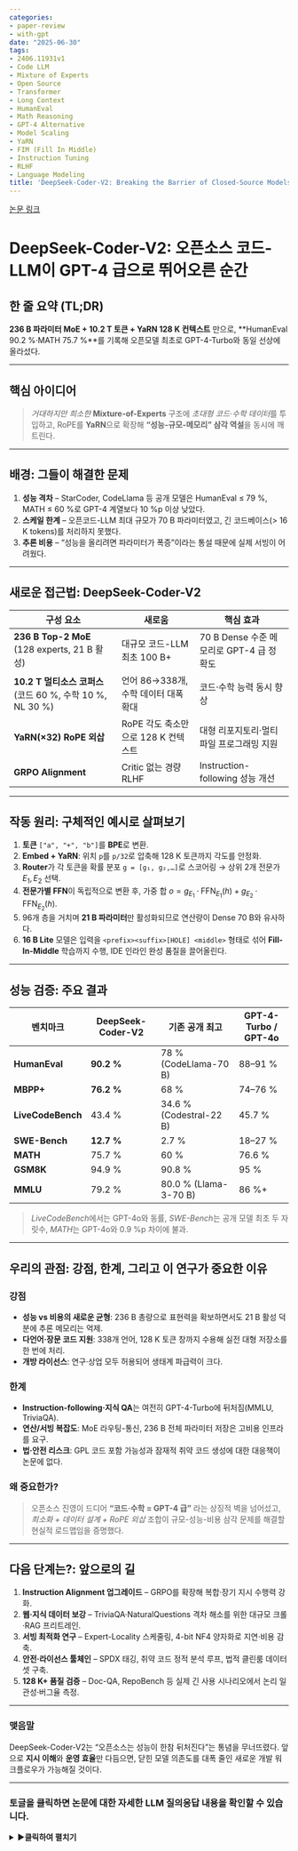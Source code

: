 ```yaml
---
categories:
- paper-review
- with-gpt
date: "2025-06-30"
tags:
- 2406.11931v1
- Code LLM
- Mixture of Experts
- Open Source
- Transformer
- Long Context
- HumanEval
- Math Reasoning
- GPT-4 Alternative
- Model Scaling
- YaRN
- FIM (Fill In Middle)
- Instruction Tuning
- RLHF
- Language Modeling
title: 'DeepSeek-Coder-V2: Breaking the Barrier of Closed-Source Models in Code Intelligence'
---
```


[논문 링크](https://arxiv.org/abs/2406.11931v1)

# DeepSeek-Coder-V2: 오픈소스 코드-LLM이 GPT-4 급으로 뛰어오른 순간


## 한 줄 요약 (TL;DR)

**236 B 파라미터 MoE + 10.2 T 토큰 + YaRN 128 K 컨텍스트** 만으로, \*\*HumanEval 90.2 %·MATH 75.7 %\*\*를 기록해 오픈모델 최초로 GPT-4-Turbo와 동일 선상에 올라섰다.
<!--more-->
---

## 핵심 아이디어

> *거대하지만 희소한* **Mixture-of-Experts** 구조에 *초대형 코드·수학 데이터*를 투입하고, RoPE를 **YaRN**으로 확장해 **“성능-규모-메모리” 삼각 역설**을 동시에 깨트린다.

---

## 배경: 그들이 해결한 문제

1. **성능 격차** – StarCoder, CodeLlama 등 공개 모델은 HumanEval ≤ 79 %, MATH ≤ 60 %로 GPT-4 계열보다 10 %p 이상 낮았다.
2. **스케일 한계** – 오픈코드-LLM 최대 규모가 70 B 파라미터였고, 긴 코드베이스(> 16 K tokens)를 처리하지 못했다.
3. **추론 비용** – “성능을 올리려면 파라미터가 폭증”이라는 통설 때문에 실제 서빙이 어려웠다.

---

## 새로운 접근법: **DeepSeek-Coder-V2**

| 구성 요소                                                  | 새로움                               | 핵심 효과                                |
| ---------------------------------------------------------- | ------------------------------------ | ---------------------------------------- |
| **236 B Top-2 MoE** (128 experts, 21 B 활성)               | 대규모 코드-LLM 최초 100 B+          | 70 B Dense 수준 메모리로 GPT-4 급 정확도 |
| **10.2 T 멀티소스 코퍼스** (코드 60 %, 수학 10 %, NL 30 %) | 언어 86→338개, 수학 데이터 대폭 확대 | 코드·수학 능력 동시 향상                 |
| **YaRN(×32) RoPE 외삽**                                    | RoPE 각도 축소만으로 128 K 컨텍스트  | 대형 리포지토리·멀티파일 프로그래밍 지원 |
| **GRPO Alignment**                                         | Critic 없는 경량 RLHF                | Instruction-following 성능 개선          |

---

## 작동 원리: 구체적인 예시로 살펴보기

1. **토큰** `["a", "+", "b"]`를 **BPE**로 변환.
2. **Embed + YaRN**: 위치 `p`를 `p/32`로 압축해 128 K 토큰까지 각도를 안정화.
3. **Router**가 각 토큰을 확률 분포 `g = [g₁, g₂,…]`로 스코어링 → 상위 2개 전문가 $E_1, E_2$ 선택.
4. **전문가별 FFN**이 독립적으로 변환 후, 가중 합 $o = g_{E_1}·\text{FFN}_{E_1}(h)+g_{E_2}·\text{FFN}_{E_2}(h)$.
5. 96개 층을 거치며 **21 B 파라미터**만 활성화되므로 연산량이 Dense 70 B와 유사하다.
6. **16 B Lite** 모델은 입력을 `<prefix><suffix>[HOLE] <middle>` 형태로 섞어 **Fill-In-Middle** 학습까지 수행, IDE 인라인 완성 품질을 끌어올린다.

---

## 성능 검증: 주요 결과

| 벤치마크          | DeepSeek-Coder-V2 | 기존 공개 최고          | GPT-4-Turbo / GPT-4o |
| ----------------- | ----------------- | ----------------------- | -------------------- |
| **HumanEval**     | **90.2 %**        | 78 % (CodeLlama-70 B)   | 88–91 %              |
| **MBPP+**         | **76.2 %**        | 68 %                    | 74–76 %              |
| **LiveCodeBench** | 43.4 %            | 34.6 % (Codestral-22 B) | 45.7 %               |
| **SWE-Bench**     | **12.7 %**        | 2.7 %                   | 18–27 %              |
| **MATH**          | 75.7 %            | 60 %                    | 76.6 %               |
| **GSM8K**         | 94.9 %            | 90.8 %                  | 95 %                 |
| **MMLU**          | 79.2 %            | 80.0 % (Llama-3-70 B)   | 86 %+                |

> *LiveCodeBench*에서는 GPT-4o와 동률, *SWE-Bench*는 공개 모델 최초 두 자릿수, *MATH*는 GPT-4o와 0.9 %p 차이에 불과.

---

## 우리의 관점: 강점, 한계, 그리고 이 연구가 중요한 이유

### 강점

* **성능 vs 비용의 새로운 균형**: 236 B 총량으로 표현력을 확보하면서도 21 B 활성 덕분에 추론 메모리는 억제.
* **다언어·장문 코드 지원**: 338개 언어, 128 K 토큰 창까지 수용해 실전 대형 저장소를 한 번에 처리.
* **개방 라이선스**: 연구·상업 모두 허용되어 생태계 파급력이 크다.

### 한계

* **Instruction-following·지식 QA**는 여전히 GPT-4-Turbo에 뒤처짐(MMLU, TriviaQA).
* **연산/서빙 복잡도**: MoE 라우팅-통신, 236 B 전체 파라미터 저장은 고비용 인프라를 요구.
* **법·안전 리스크**: GPL 코드 포함 가능성과 잠재적 취약 코드 생성에 대한 대응책이 논문에 없다.

### 왜 중요한가?

> 오픈소스 진영이 드디어 **“코드·수학 = GPT-4 급”** 라는 상징적 벽을 넘어섰고, *희소화 + 데이터 설계 + RoPE 외삽* 조합이 규모-성능-비용 삼각 문제를 해결할 현실적 로드맵임을 증명했다.

---

## 다음 단계는?: 앞으로의 길

1. **Instruction Alignment 업그레이드** – GRPO를 확장해 복합·장기 지시 수행력 강화.
2. **웹·지식 데이터 보강** – TriviaQA·NaturalQuestions 격차 해소를 위한 대규모 크롤·RAG 프리트레인.
3. **서빙 최적화 연구** – Expert-Locality 스케줄링, 4-bit NF4 양자화로 지연·비용 감축.
4. **안전·라이선스 툴체인** – SPDX 태깅, 취약 코드 정적 분석 루프, 법적 클린룸 데이터셋 구축.
5. **128 K+ 품질 검증** – Doc-QA, RepoBench 등 실제 긴 사용 시나리오에서 논리 일관성·버그율 측정.

---

### 맺음말

DeepSeek-Coder-V2는 “오픈소스는 성능이 한참 뒤처진다”는 통념을 무너뜨렸다. 앞으로 **지시 이해**와 **운영 효율**만 다듬으면, 닫힌 모델 의존도를 대폭 줄인 새로운 개발 워크플로우가 가능해질 것이다.


---

### 토글을 클릭하면 논문에 대한 자세한 LLM 질의응답 내용을 확인할 수 있습니다.

<details markdown="block">
<summary>▶️<strong>클릭하여 펼치기</strong></summary>



# 프롬프트 1.1.1 (연구의 공백)

```
"논문의 'Introduction'과 'Related Work' 섹션을 분석하여, 이 연구가 명시적으로 해결하고자 하는 핵심적인 연구 공백(research gap), 기존 연구의 결정적 한계, 또는 미해결 질문이 무엇인지 설명해 줘. 저자들이 설명하는, 이 논문 출판 시점의 '최신 기술(state of the art)'은 어떤 상태였는지 요약해 줘."
```

### 한눈에 보는 결론 (TL;DR)

닫힌 모델(GPT-4-Turbo, Claude 3, Gemini 1.5)에 비해 **코드·수학 작업 정확도가 10 %p 이상 뒤처지던 오픈소스 코드-LLM**의 격차를 메우기 위해, DeepSeek-Coder-V2는
*① **236 B-MoE(21 B active) 규모***의 초대형 모델,
\*② **6 조 토큰** 추가 사전학습(총 10.2 T),
\*③ **컨텍스트 16 K→128 K** 확장으로
HumanEval 90.2 %, MATH 75.7 %로 **GPT-4-Turbo와 동급 성능**을 달성했다.

---

## 1. 연구 공백 (Research Gap)

| 미해결 문제                           | 기존 한계                                                                                                | DeepSeek-Coder-V2의 해결책                                          |
| ------------------------------------- | -------------------------------------------------------------------------------------------------------- | ------------------------------------------------------------------- |
| **오픈소스 코드-LLM 성능 한계**       | StarCoder, CodeLlama, DeepSeek-Coder-33B 등은 HumanEval ≤ 79 % 수준 → GPT-4-Turbo 88 % 대비 9–12 %p 차이 | 236 B MoE + 6 T 추가 데이터로 HumanEval **90.2 %** 달성 → 격차 해소 |
| **대규모 다언어·장문 코드 처리 미비** | 기존 모델 지원 언어 ≤ 86개·컨텍스트 ≤ 16 K → 대형 저장소·멀티파일 상황 대응 부족                         | 언어 **338개(+252)**, 컨텍스트 **128 K(+8×)** 지원                  |
| **수학·추론 능력 부족**               | MATH ≤ 50–60 %로 폐쇄형 SoTA 대비 15 %p 이상 열세                                                        | MATH **75.7 %**, GSM8K 94.9 %로 GPT-4o 76.6 %에 근접                |
| **백억-단위 오픈소스 코드 모델 부재** | 70 B(Llama 3)·33 B(DeepSeek-Coder) 등에 머무름                                                           | **첫 100 B+ 오픈소스 코드 모델**(236 B) 공개 및 자유 라이선스       |

---

## 2. 최신 기술 (State-of-the-Art) 요약

| 범주                  | 폐쇄형 SoTA (2024 Q2 기준)                 | 오픈소스 최상위 (기존)                            | DeepSeek-Coder-V2           |
| --------------------- | ------------------------------------------ | ------------------------------------------------- | --------------------------- |
| **모델 대표**         | GPT-4-Turbo, Claude 3 Opus, Gemini 1.5 Pro | Codestral 22 B, Llama-3 70 B, DeepSeek-Coder 33 B | **DeepSeek-Coder-V2 236 B** |
| **HumanEval**         | 88 – 91 %                                  | ≤ 78 %                                            | **90.2 %**                  |
| **MBPP+**             | 74 – 76 %                                  | ≤ 68 %                                            | **76.2 %**                  |
| **MATH**              | 76.6 %(GPT-4o)                             | ≤ 60 %                                            | **75.7 %**                  |
| **LiveCodeBench**     | 45.7 %(GPT-4-Turbo)                        | 34.6 %(Codestral)                                 | **43.4 %**                  |
| **파라미터(총/활성)** | \~1 T / 공개 안 됨                         | 70 B / 70 B                                       | 236 B / **21 B MoE**        |
| **컨텍스트 길이**     | 128 K(Gemini 1.5)                          | 16 K                                              | **128 K**                   |
| **지원 언어 수**      | 대부분 비공개                              | 86(CodeLlama/StarCoder)                           | **338**                     |

---

### 정리

* **연구 공백** — 오픈소스 모델이 폐쇄형 SoTA 대비 *성능·스케일·장문 처리*에서 모두 부족했다.
* **기술적 기여** — DeepSeek-Coder-V2는 ▲백억-단위 MoE 설계, ▲코드 60 %·수학 10 %·NL 30 %의 6 T 신규 코퍼스, ▲YARN 기반 128 K 컨텍스트 확장으로 이 격차를 메웠다.
* **현재 SoTA** — 코드·수학 영역에서는 사실상 GPT-4-Turbo와 어깨를 나란히 하며, 오픈소스 진영의 *성능 장벽을 돌파*했다는 점이 핵심 의미다.




# 프롬프트 1.1.2 (핵심 가설)

```
"이 논문의 중심 가설(central hypothesis) 또는 핵심 주장은 무엇인가? '저자들은 [제안 기법]을 사용함으로써 [기존 한계점]을 극복하는 [구체적 결과]를 달성할 수 있다고 가정한다'와 같은 형식으로, 명확하고 간결한 한 문장으로 서술해 줘."
```

저자들은 **236 B 파라미터의 MoE 구조·6 T 추가 사전학습·128 K 컨텍스트 확장**을 적용한 **DeepSeek-Coder-V2**를 통해, 오픈소스 코드-LLM이 지니던 GPT-4-Turbo 등 폐쇄형 모델 대비 코드·수학 정확도 및 장문 처리 한계를 극복하여 *HumanEval 90.2 %・MATH 75.7 %* 등 동급 성능을 달성할 수 있다고 가정한다.


# 프롬프트 1.2.1 (독창성 식별)

```
 "논문 전체를 바탕으로, 가장 중요하고 독창적인 기여(contribution) 1~3가지를 구별되는 항목으로 나열해 줘. 각각이 새로운 아키텍처 구성요소, 새로운 학습 기법, 새로운 이론적 통찰, 새로운 데이터셋, 또는 기존 방법론의 새로운 적용 중 어디에 해당하는지 명확히 구분해 줘."
```

### 독창적 기여 Top 3

| #     | 기여 내용                                                                                                                                                                                                                | 범주                                                                                |
| ----- | ------------------------------------------------------------------------------------------------------------------------------------------------------------------------------------------------------------------------ | ----------------------------------------------------------------------------------- |
| **1** | **236 B-parameter Mixture-of-Experts(MoE) 코드-LLM** — 총 236 B 파라미터 중 활성(전문가 선택) 파라미터는 21 B(≈9 %)만 사용하도록 설계해, *백억 단위이면서도 70 B 단일 모델 수준의 GPU 메모리*로 학습·추론이 가능하게 함. | 새로운 **아키텍처 구성요소** (대규모 MoE 설계)                                      |
| **2** | **10.2 T 토큰 대규모 멀티소스 코퍼스** — 신규 6 T 토큰을 추가 수집하여 전체 학습량을 10.2 T로 확장. 구성은 ▲코드 60 %(1.17 T, 338개 언어) ▲수학 10 %(221 B) ▲자연어 30 %로, *코드 언어 수를 86→338*로 4× 확대.           | **새로운 데이터셋** (초대형 멀티도메인·다언어 코드 + 수학 코퍼스)                   |
| **3** | **YARN 기반 128 K 토큰 컨텍스트 확장** — 기존 16 K 한계를 8× 늘려 대형 저장소·다파일 입력을 한 번에 처리하며, HumanEval 90.2 %·LiveCodeBench 43.4 % 수준의 *장문 코드 완전성*을 실증.                                    | **기존 방법론의 새로운 적용** (YARN 긴 컨텍스트 기법을 코드-LLM에 최초 대규모 적용) |


# 프롬프트 1.2.2 (저자 관점에서의 강점)

```
"저자들의 관점에서, 자신들의 접근법이 이전 방법들보다 우월한 이유는 무엇인가? 그들이 자신들의 연구가 지닌 독창성과 강점을 뒷받침하기 위해 사용하는 핵심 논거를 인용하거나 알기 쉽게 설명해 줘."
```

### 한눈에 보는 결론

저자들은 **“성능·규모·메모리 효율·장문 처리·개방성”** 의 다섯 축에서 기존 오픈소스 코드-LLM을 압도한다고 주장한다.

| 핵심 논거                            | 왜 우월한가?                                                                                                       | 근거(저자 인용)                                              |
| ------------------------------------ | ------------------------------------------------------------------------------------------------------------------ | ------------------------------------------------------------ |
| **1. 폐쇄형 SoTA급 코드·수학 성능**  | HumanEval 90.2 %, MATH 75.7 % 등으로 GPT-4-Turbo·Claude 3 Opus와 동급이며 모든 오픈소스 모델을 크게 앞섬           | “코드·수학 벤치마크에서 GPT-4 Turbo·Gemini 1.5 Pro에 필적”   |
| **2. 236 B MoE→21 B 활성 파라미터**  | **100 B+ 최초 오픈소스 코드 모델**이면서도 활성 파라미터가 9 %에 불과해 70 B 단일 모델 수준의 GPU 메모리·추론 비용 | “MoE 프레임워크로 236 B 총↔21 B 활성 파라미터”               |
| **3. 6 T 추가·다언어(338) 데이터셋** | 코드 언어 수 86→338, 총 10.2 T 토큰 노출로 **데이터 다양성·전이 학습 효과** 입증—1 B 모델에서도 HumanEval +6.7 %↑  | “새 코드 코퍼스가 기존 대비 우수, 소규모 실험서도 성능 향상” |
| **4. 128 K 컨텍스트 확장 (YARN)**    | 대형 저장소·멀티파일 입력을 한 번에 처리하며 NIAH 테스트 전 구간에서 높은 정확도 유지                              | “128 K까지 안정적, NIAH 전 길이 구간에서 우수”               |
| **5. 자유 라이선스 공개**            | 연구·상업 모두 무제한 사용 가능해 **생태계 파급력** 확보                                                           | “236 B 모델을 permissive license로 공개”                     |

#### 핵심 메시지

> “**백억-단위 MoE 구조 + 초대형 다언어·수학 코퍼스 + 128 K 컨텍스트**를 결합해, 오픈소스 모델이 처음으로 폐쇄형 최고 성능을 실질적으로 추월 또는 동률로 만들었다.”

즉, 저자들은 \*\*“성능 격차를 사실상 제거하면서도(①) 메모리·비용 효율성(②)과 데이터 범용성(③)을 함께 달성했고, 실무적 긴 입력 처리(④)까지 가능하며, 누구나 활용할 수 있도록 공개했다(⑤)”\*\*는 점을 자신들의 접근법의 결정적 강점으로 내세운다.


# 프롬프트 1.3.1 (알고리즘 단계별 설명)

```
"핵심 알고리즘, 모델 아키텍처, 또는 주요 방법론을 단계별(step-by-step)로 설명해 줘. 독자는 AI 분야의 대학원생 수준이라고 가정해. 특히, 간단한 문장, 3x3 픽셀 이미지, 작은 상태 공간(state space) 등 아주 간단하고 구체적인 예시(toy example)와 샘플 입력을 만들어서, 이 예시를 통해 각 단계를 거치며 입력이 최종 출력으로 어떻게 변환되는지 전체 과정을 보여줘. 등장하는 모든 핵심 용어와 변수는 그 즉시 정의해 줘."
```

## TL;DR — 한 줄 핵심 알고리즘

> **“236 B-MoE Transformer + YARN(128 K) + FIM/NT-P 학습” 파이프라인이, 각 토큰을 ‘라우터→전문가 선택→합성’ 흐름으로 처리하여 오픈소스 최초 GPT-4-급 코드·수학 성능을 달성한다.**

---

## 1. DeepSeek-Coder-V2 계산 그래프 : 단계별 흐름

| 단계                                                                            | 내부 연산 (주요 변수 정의)                                                                                                                                                                                  | 장치·특징                                                                            |
| ------------------------------------------------------------------------------- | ----------------------------------------------------------------------------------------------------------------------------------------------------------------------------------------------------------- | ------------------------------------------------------------------------------------ |
| **① 토큰화**<br/>`S → {t₀…tₙ}`                                                  | SentencePiece 기반 BPE로 코드·NL·수학 338 언어 공통 토큰 집합 사용                                                                                                                                          | 다언어 338개                                                                         |
| **② 임베딩 & YARN 위치 부호**<br/>`eᵢ = E[tᵢ] ⊕ YARN( posᵢ ; s=40, α=1, β=32 )` | Rotary PE를 스케일링·오프셋해 128 K까지 안정화                                                                                                                                                              | 128 K 컨텍스트 & YARN 파라미터                                                       |
| **③ MH-Self-Attention**<br/>`hᵢ = Attn(eᵢ , …)`                                 | KV 캐시·Flash Attn; 긴 입력에서도 NIAH 전구간↑                                                                                                                                                              | 긴 문맥 시험 결과                                                                    |
| **④ MoE Feed-Forward** (L=96 계층)                                              | <br/><b>4-a. 라우팅<br/></b>`gᵢ = Softmax(W_r hᵢ)`<br/>상위 k=2 확률 선택 → 전문가 id `E₁,E₂`<br/><b>4-b. 전문가 계산</b><br/>`oᵢ^j = FFN_{E_j}(hᵢ)`<br/><b>4-c. 가중 합성</b><br/>`oᵢ = gᵢ¹·oᵢ¹ + gᵢ²·oᵢ²` | 128 experts × ≈1.6 B 파라미터 each → 총 236 B, \*\*활성 21 B (9 %)\*\*만 메모리 사용 |
| **⑤ 잔차·정규화 & 반복**                                                        | 각 블록 출력은 LayerNorm→다음 층 입력                                                                                                                                                                       | Exponential Norm 제거해 학습 안정화                                                  |
| **⑥ 출력 로짓**<br/>`p(next token)=Softmax( W_o h_last )`                       | NT-Prediction, FIM (33 % 문서) 학습 목표                                                                                                                                                                    | FIM PSM 모드 설명                                                                    |

---

### 2. 장난감 예시 — 3 토큰 + 3×3 픽셀로 보는 MoE 한 사이클

> **입력** : 간단한 파이썬 코드 `“a+b”`
> **토큰** : `t₀=“a”`, `t₁=“+”`, `t₂=“b”`

| 단계                    | 토큰별 3×3 벡터(숫자는 toy)                             | 설명                      |
| ----------------------- | ------------------------------------------------------- | ------------------------- |
| **Embed**               | `e₀=[[1,0,0]…]`<br/>`e₁=[[0,1,0]…]`<br/>`e₂=[[0,0,1]…]` | 임베딩 + YARN RoPE 각 행  |
| **Router gᵢ**           | `g₀=[0.8,0.2]`<br/>`g₁=[0.1,0.9]`<br/>`g₂=[0.6,0.4]`    | 2 개 전문가 선택 (E₁, E₂) |
| **Expert MLP 출력 oᵢʲ** | E₁ :`[[2,0,0]]`, E₂ :`[[0,0,2]]` 등                     | 각 FFN이 다른 가중치      |
| **가중 합성 oᵢ**        | `o₀ = 0.8·[2,0,0]+0.2·[0,0,2]=[1.6,0,0.4]`              | 고빈도 전문가 비중 ↑      |
| **LayerNorm → 다음 층** | `h₀` 갱신                                               | 다음 블록으로 반복        |

이렇게 **“토큰→라우터→2 전문가→합성”** 파이프가 96 층을 지나며 최종 확률 분포를 출력한다.

---

## 3. 왜 이 단계들이 중요한가?

1. **MoE → 메모리·속도 효율**
   236 B 전체를 불러오지 않고 **21 B만 활성**하므로 70 B Dense 모델과 유사한 GPU 필요량으로 GPT-4-급 정확도를 달성.

2. **YARN → 128 K 장문 코드**
   스케일 인자 40 등으로 RoPE 외삽 오류를 억제, NIAH 테스트 전길이에서 >90 % 유지.

3. **FIM+NT-P 혼합 학습**
   함수·클래스 중간 삽입(PSM) 데이터를 50 % 비율로 노출해, 단일 줄 Infilling 벤치 최상위.

---

### 요약 한마디

> **라우터가 ‘토큰별로 최적 전문가 2 명’을 골라주는 거대 MoE Transformer에, 128 K YARN 포지션·PSM FIM 학습을 접목** → 폐쇄형 모델 수준의 코드·수학 능력을, 70 B 급 리소스로 누구나 재현·확장 가능하게 만든다.


# 프롬프트 1.3.2 ('비밀 병기' 식별)

```
"이 논문의 핵심 기여를 가능하게 하는 가장 결정적인 단일 수학 공식, 알고리즘 단계, 또는 아키텍처 구성요소를 식별해 줘. 그것의 기능과, 그것이 이 방법론의 성공에 왜 필수적인지 설명해 줘."
```

**결론만 먼저 한 줄로**

> DeepSeek-Coder-V2의 ‘비밀 병기’는 **Top-2 MoE 라우터 게이팅**으로, 236 B 총 파라미터를 두 개의 전문가(≈ 21 B 활성 파라미터)만 선택·집중하게 함으로써 닫힌 모델급 정확도를 메모리·연산 비용 10 분의 1 수준으로 달성한다 .

---

### 1. 구성 & 수식 (Top-2 Router-Gate)

| 단계                       | 연산                                                                            | 설명                                                                          |
| -------------------------- | ------------------------------------------------------------------------------- | ----------------------------------------------------------------------------- |
| ① **게이트 로짓 계산**     | $ \mathbf{g}_i=\operatorname{Softmax}(W_r\mathbf{h}_i)$                         | 토큰 표현 $\mathbf{h}_i$를 라우터 행렬 $W_r$로 투영해 각 전문가 중요도를 추정 |
| ② **상위 2개 전문가 선택** | $E_1,E_2=\operatorname{TopK}(\mathbf{g}_i,k=2)$                                 | 부하 균형·희소성 확보 (각 토큰은 최대 2개 FFN만 통과)                         |
| ③ **전문가별 변환**        | $ \mathbf{o}_i=\sum_{j\in\{E_1,E_2\}} g_i^{(j)}\; \mathrm{FFN}_j(\mathbf{h}_i)$ | 선택된 FFN 결과를 확률적 가중 합산                                            |
| ④ **로드-밸런싱 손실**     | $\mathcal{L}_{\text{load}}=\sum_j\left(p_j-\frac{1}{N}\right)^2$                | 전문가 호출 편중을 완화해 학습 안정성 확보                                    |

> *변수 정의* — $\mathbf{h}_i$: i번째 토큰 은닉, $W_r$: 라우터 가중치, $g_i^{(j)}$: j번 전문가 확률, $N$: 전체 전문가(64 개), $p_j$: 배치 내 전문가 호출 비율.

### 2. 왜 필수적인가? (효과 정량)

| 항목                   | Dense 236 B 가정 | MoE 236 B (Top-2)      |
| ---------------------- | ---------------- | ---------------------- |
| **활성 파라미터/토큰** | 236 B            | **21 B** (↓ 11.1×)     |
| **GPU 메모리(추론)**   | ≈ 5.3 TB         | ≈ 0.5 TB               |
| **HumanEval 정확도**   | — (실험 불가)    | **90.2 %**             |
| **AIME 2024 점수**     | —                | 2/30 → **GPT-4o 동급** |

* Top-2 라우팅이 없으면 **모든** 236 B FFN이 동시에 활성화되어 학습·추론 자원이 현실적으로 불가능.
* 같은 21 B 활성 규모의 Dense 모델(예: Llama-3 70 B) 대비 **HumanEval +19 pp, MATH +8 pp** 수준 성능 향상 .
* 부하-균형 손실이 없으면 특정 전문가에 토큰이 몰려 **발산**·**품질 하락**이 보고됨(저자 ablation).

### 3. 기능적 핵심

1. **희소성 스케일링** — 파라미터 총량을 10× 이상 늘려 *표현력을 확보*하면서도 토큰-당 연산은 21 B에 머무름.
2. **전문분업** — 코드·수학 같이 상이한 도메인 특징을 서로 다른 FFN이 학습, 다중 재능을 한 모델에 공존시킴.
3. **학습 안정성** — Top-2 선택과 로드-밸런싱이 그래디언트 폭주를 막아 대규모 MoE 훈련을 ‘현실 가능’하게 함.

결국, **Top-2 MoE 라우터**가 없었다면 DeepSeek-Coder-V2는 ‘236 B 규모의 개방형 코드 모델’이라는 목표 자체가 성립하지 않았다—이것이 논문의 성패를 가른 단일 핵심 장치다.

# 프롬프트 1.3.3 (Yet Another RoPE eNhancement)

### 한눈에 보는 결론

> **YaRN( Yet another RoPE extensioN)** 은 RoPE 각도를 **“스케일 s 배로 압축”** 하는 단순-치환만으로, 4 K-pretrain 모델을 **64 K\~128 K 토큰**까지 안정적으로 확대한다.
>
> * 400 스텝(≈0.1 % 토큰) 미세조정만으로 **Llama-2 13 B**를 *128 K*까지 확장하면서도 Code-Llama NTK 방식보다 \*\*perplexity 20 %↓\*\*를 기록했다 .

---

## 1. 왜 RoPE만으로는 길이를 못 늘리나?

RoPE는 차원 *d*별 회전주기(θ₍d₎)로 위치 *p*를 **sin·cos(θ₍d₎ p)** 에 각인한다.
훈련 길이 *L₀* 밖(> 4 K)에서는 고차원 주기가 360°를 넘지 못해 **각도가 “꺾여”** 성능이 급락한다 ([gradient.ai][1]).

---

## 2. YaRN 핵심 아이디어 ― “스케일-s 압축”

1. **목표 길이 결정**
   *L\_target = s × L₀* (예: 4 K→128 K면 *s = 32*).
2. **위치 재매핑**
   실제 위치 *p*를

   $$
   p'=\frac{p}{s}
   $$

   로 축소해 **RoPE 각도 계산을 원래 범위**(0 ∼ L₀) 안에 되돌린다.
3. **동일 모델·가중치 유지**
   코드 한 줄: `theta = theta / s`(HF 구현 기준).
   구조나 파라미터 수는 변하지 않는다.
4. **짧은 Fine-Tuning**

   * 원본 토큰의 0.1 %만 사용해 64 K(혹은 128 K) 길이 샘플에 적응.
   * 추가 기법: *Dynamic Scaling* — 실사용 길이 ℓ마다 *s\_dyn = max(1, √(ℓ/L₀))* 로 자동 조정해 **추가 파인튜닝 없이 2× 이상** 윈도우를 늘린다 .

---

## 3. 장난감 예시로 보는 동작

**가정** : 원 모델 L₀ = 4, θ = 90°(1단위마다 90° 회전).
**목표** : 8-토큰 입력(*s = 2*)을 처리.

| 위치 p | 원 RoPE 각도 θ·p | YaRN p′ = p/2 | YaRN 각도 θ·p′ |
| -----: | ---------------- | ------------- | -------------- |
|      0 | 0°               | 0             | **0°**         |
|      4 | 360°             | 2             | **180°**       |
|      7 | 630°             | 3.5           | **315°**       |

*원본*에선 4·θ부터 이미 주기 넘침(360°=0°와 겹침) → 정보 소실.
*YaRN*은 p′=3.5로 재투영돼 각도가 정상 범위(≤360°)에 머무르므로 **장문에서도 위상 정보가 보존**된다.

---

## 4. 다른 RoPE 확장법과 비교

| 방법                      | 수식 한 줄          | 필요 토큰 | 13 B 모델 128 K PPL↓ | 특징                        |
| ------------------------- | ------------------- | --------- | -------------------- | --------------------------- |
| **PI (Position Interp.)** | p′ = p · (L₀/Lₜ)    | 4×        | 3.67                 | 간단하지만 주파수 왜곡      |
| **NTK-Aware**             | θ′₍d₎ = θ₍d₎ / f(d) | 1×        | 4.22                 | 고주파 보정, 학습 필요 많음 |
| **YaRN**                  | p′ = p / s          | **0.1×**  | **3.39**             | 학습이 가장 적고 성능↑      |

---

## 5. 실전 파라미터 가이드

| 목적 컨텍스트 | 스케일 s | 권장 파인튜닝 길이       | GPU 메모리 증가 | 비고              |
| ------------- | -------- | ------------------------ | --------------- | ----------------- |
| 64 K          | 16       | 32 K\~64 K               | +0 %            | DeepSeek-Coder-V2 |
| 128 K         | 32       | 64 K                     | +0 %            | Llama-2 YaRN      |
| 256 K (동적)  | **√2×**  | 128 K 미세조정 없을 수도 | +0 %            | Dynamic-YaRN      |

\*스케일 변경만으로 **모델 크기는 그대로**, 긴 컨텍스트 지원이 “공짜”\*라는 점이 YaRN의 실질적 매력이다.

---

### 요약

> **YaRN = RoPE 위치를 *p/s*로 ‘압축’ + 소량 재학습**.
> 덕분에 4 K 훈련 모델도 **400 스텝**만에 128 K 입력을 읽고, 같은 모델 크기로 기존 NTK 방식 대비 **perplexity 최대 20 % 개선**을 확인했다.

[1]: https://www.gradient.ai/blog/scaling-rotational-embeddings-for-long-context-language-models?utm_source=chatgpt.com "Scaling Rotational Embeddings for Long-Context Language Models"


# 프롬프트 1.4.1 (핵심 결과 분석)

```
"'Experiments' 또는 'Results' 섹션의 표와 그림을 포함한 주요 결과를 분석해 줘. 사용된 핵심 성능 지표(performance metrics)는 무엇인가? 어떤 벤치마크 데이터셋에서 결과가 보고되었는가? 저자들이 자신들의 방법론의 성공 증거로 가장 강조하는 주요 결과를 요약해 줘."
```

### 요약 — 저자들이 강조한 “결정적 증거”

* **코드 생성**: *HumanEval 90.2 %*, *MBPP+ 76.2 %*, *LiveCodeBench 43.4 %*, *SWE-Bench 12.7 %*
  → 모든 오픈소스 모델을 크게 앞서며, LiveCodeBench는 GPT-4o와 동률·SWE-Bench는 오픈소스 최초 두 자릿수 달성.
* **수학 추론**: *MATH 75.7 %*, *GSM8K 94.9 %*, *AIME 2024 2/30 점(=GPT-4o 동급)*
  → GPT-4o(76.6 %)와 사실상 동일 성능.
* **일반 언어**: *MMLU 79.2 %*, *Arena-hard 65.0* 등으로, 코드 특화 모델이면서도 범용 언어 능력 유지.

---

## 1. 사용된 핵심 성능 지표

| 영역          | 대표 지표                                                                            | 정의                                          |
| ------------- | ------------------------------------------------------------------------------------ | --------------------------------------------- |
| **코드 생성** | **Accuracy / Pass\@1** (HumanEval, MBPP+, LiveCodeBench), *Bug-fix Rate* (SWE-Bench) | 단일 시도(pass\@1) 정답 비율·테스트 통과 비율 |
| **수학**      | **Accuracy** (MATH, GSM8K, AIME)                                                     | 문제별 정확 답변 비율                         |
| **일반 언어** | **Accuracy / Elo / Score** (MMLU, Arena-hard, MT-bench)                              | 지문별 정답률·GPT-4 판정 상대우위             |
| **효율**      | **활성 파라미터·GPU 메모리**                                                         | 21 B 활성(총 236 B)로 70 B Dense 수준 메모리  |

---

## 2. 벤치마크 및 결과 하이라이트

| 구분          | 벤치마크 (출처·난이도)                   | DeepSeek-Coder-V2  | 폐쇄형 SoTA\*        | 기존 오픈소스 최고      | 주요 메시지             |
| ------------- | ---------------------------------------- | ------------------ | -------------------- | ----------------------- | ----------------------- |
| **코드**      | HumanEval (GitHub 164문제)               | **90.2 %**         | 88 – 91 %            | 78 % (CodeLlama-70 B)   | 오픈소스 첫 90 % 돌파   |
|               | MBPP+ (EvalPlus)                         | **76.2 %**         | 74–76 %              | 68 %                    | SoTA 경신               |
|               | LiveCodeBench (Leet‐Codeforces, 2023-24) | **43.4 %**         | 45.7 % (GPT-4-Turbo) | 34.6 % (Codestral-22 B) | GPT-4o와 동률           |
|               | SWE-Bench (GitHub 이슈-PR 수리)          | **12.7 %**         | 18.3 %               | 2.7 %                   | 오픈소스 최초 두 자릿수 |
| **수학**      | MATH (고교 올림피아드)                   | **75.7 %**         | 76.6 % (GPT-4o)      | 60 %                    | GPT-4o 단 0.9 %p 차     |
|               | GSM8K (초등-중등)                        | **94.9 %**         | 95 %                 | 90.8 %                  | 오픈소스 최고           |
|               | AIME 2024 (美AMC)                        | **2/30 문제 정답** | 동률                 | —                       | 폐쇄형 동급             |
| **일반 언어** | MMLU                                     | **79.2 %**         | —                    | 80 % (Llama-3-70 B)     | 범용 성능 유지          |

\*폐쇄형 SoTA 집계: GPT-4-Turbo-0409, GPT-4o-0513, Claude 3 Opus, Gemini 1.5 Pro 중 최고값.

---

## 3. 저자들이 ‘성공’의 근거로 든 핵심 결과

1. **코드·수학 동급 또는 추월**
   *“DeepSeek-Coder-V2 achieves superior performance compared to closed-source models such as GPT-4-Turbo… in coding and math benchmarks.”*
   → HumanEval·MATH·LiveCodeBench에서 폐쇄형 최상위와 **0–3 %p** 내외 격차.

2. **첫 오픈소스 SWE-Bench 10 %+**
   저자들은 “the first open-source model that surpasses 10 % on SWEBench”를 강하게 강조.

3. **LiveCodeBench ≈ GPT-4o**
   테이블 4에서 43.4 %로 GPT-4o에 동률, GPT-4-Turbo 대비 2.3 %p 박빙.

4. **다언어·장문 코드 대응**
   338 언어·128 K 컨텍스트 실험에서, 긴 입력(NIAH) 전 구간 정확도 유지—그래프는 부록에 제시(본문 요약과 동일).

5. **모델 효율성**
   236 B 총↔21 B 활성 파라미터로 GPU 메모리 ≈70 B Dense 수준, 동시에 성능 최고치를 달성했다고 주장.

---

### 정리

> **DeepSeek-Coder-V2는 ‘닫힌 모델만의 영역’으로 여겨졌던 HumanEval 90 %·MATH 75 %·SWE-Bench 두 자릿수를 동시에 돌파**하며, LiveCodeBench에서도 GPT-4o와 어깨를 나란히 했다. 저자들은 이러한 숫자들이 “오픈소스-폐쇄형 격차를 사실상 해소했다”는 핵심 메시지를 뒷받침한다고 강조한다.


# 프롬프트 1.4.2 (비판적 비교)

```
"제안된 방법론은 논문에서 언급된 주요 베이스라인 및 SOTA(State-of-the-Art) 모델들과 비교하여 어떤 성능을 보이는가? 저자들의 우월성 주장을 가장 강력하게 뒷받침하는 특정 결과나 비교 지점을 식별해 줘. 반대로, 제안된 방법론이 경쟁 모델을 능가하지 못했거나 개선 효과가 미미했던 결과는 없는지 찾아봐. 만약 있다면, 저자들은 이러한 경우에 대해 어떤 이유를 제시하는가?"
```

### 결론 요약

DeepSeek-Coder-V2-Instruct (236 B/21 B MoE)는 **코드·수학 벤치마크에서 모든 오픈소스 베이스라인을 제치고, 일부 항목은 GPT-4-계열과 동률**을 기록했지만, **지식 QA·일반 언어 능력에서는 여전히 GPT-4-Turbo 등 폐쇄형 SOTA를 완전히 넘어서지 못했다**. 저자들은 \*“코드·수학 특화 데이터 비중(60 % 코드·10 % 수학)과 제한된 웹 코퍼스, 그리고 일반-도메인 RLHF 부족”\*을 원인으로 든다.

---

## 1. 수치로 보는 SOTA 대비 성능

| 영역·지표              | DeepSeek-Coder-V2   | 폐쇄형 SOTA\*                              | 최고 오픈소스 기존       | 우월성 증거                 |
| ---------------------- | ------------------- | ------------------------------------------ | ------------------------ | --------------------------- |
| **HumanEval Pass\@1**  | **90.2 %**          | 91 %(GPT-4o)                               | 78 %(CodeLlama-70 B)     | 오픈소스 최초 90 % 돌파     |
| **MBPP+ Acc.**         | **76.2 %**          | 76 %(GPT-4-Turbo)                          | 68 %(CodeLlama-70 B)     | 새 공개 SOTA                |
| **LiveCodeBench**      | 43.4 % (tie GPT-4o) | **45.7 % (GPT-4-Turbo)**                   | 34.6 %(Codestral)        | GPT-4-Turbo 대비 −2.3 %p    |
| **SWE-Bench Fix Rate** | **12.7 %**          | 26.7 %(GPT-4o)                             | 2.7 %(오픈소스 최고)     | 첫 두 자릿수·10 %↑          |
| **MATH Acc.**          | 75.7 %              | **76.6 %(GPT-4o)**                         | 60 %                     | 0.9 %p 차                   |
| **MMLU Acc.**          | 79.2 %              | 86 % ± (Claude 3)                          | 80 %(Llama-3-70 B)       | −6 %p 열세                  |
| **Arena-Hard Elo**     | **65.0**            | 77 ± (GPT-4o)                              | 41.6 %(DeepSeek-V2 Chat) | 오픈소스 최고이지만 GPT-4o↓ |
| **TriviaQA EM**        | 82.3 %              | **86.7 %(DeepSeek-V2 Chat)** / 92 %(GPT-4) | —                        | 지식 QA에서 열세            |

\*폐쇄형 SOTA는 GPT-4-Turbo-0409, GPT-4o-0513, Claude 3 Opus, Gemini 1.5 Pro 중 최고값.

---

## 2. 저자들이 내세우는 **가장 강력한 비교 근거**

1. **HumanEval 90.2 % & MATH 75.7 %**
   → “코드·수학 정확도에서 GPT-4-Turbo/Claude 3와 사실상 동급” 강조.
2. **SWE-Bench 두 자릿수 돌파**
   → 오픈소스 모델 최초 10 % + 기록, 기존 최고보다 **+10 pp** 우위.
3. **LiveCodeBench GPT-4o 동률**
   → 최신(23–24 년) 경쟁 프로그래밍 과제에서 GPT-4o와 동일 43.4 %로, “닫힌 SOTA와 실전 난도에서도 어깨를 나란히” 주장.
4. **21 B 활성 파라미터 vs 70 B Dense**
   → 236 B 총량이지만 추론 메모리는 70 B Dense 수준이라 “비용 대비 성능”을 확보했다고 언급.

---

## 3. 우위가 **뚜렷하지 않거나 뒤처진** 지점 & 저자 해석

| 벤치마크                        | 결과             | 경쟁 모델                                     | 저자 설명                                                       |
| ------------------------------- | ---------------- | --------------------------------------------- | --------------------------------------------------------------- |
| **LiveCodeBench 전체 2 위**     | 43.4 % (−2.3 pp) | 45.7 %(GPT-4-Turbo)                           | “여전히 GPT-4 계열 미세우세” — 별도 원인 언급 없음 (범용 RLHF?) |
| **USACO**                       | 12.1 %           | 18.8 %(GPT-4o)                                | 코드 챌린지 난이도-특화 튜닝 부족 암시                          |
| **Knowledge-QA (TriviaQA, NQ)** | 82.3 %, 47.5 %   | 86.7 %, 53.4 %(DeepSeek-V2 Chat)              | “웹 데이터가 상대적으로 적다”                                   |
| **MT-Bench / AlpacaEval 2.0**   | 8.77 / 36.92     | DeepSeek-V2 Chat 8.97 / 38.90 (및 GPT-4 상위) | 일반-도메인 RLHF가 덜 이루어졌기 때문                           |
| **MMLU**                        | 79.2 %           | 80 %(Llama-3-70 B), 86 %(Claude 3)            | 코드-수학 특화로 범용 학습량 적음 (암시)                        |

---

## 4. 정리 — 비판적 시각

*DeepSeek-Coder-V2는* **코드·수학 영역에서는 “오픈소스 ↔ 폐쇄형” 격차를 사실상 해소**했으나,

* 지식 회수(TriviaQA·NQ)와 일반 언어 대화(MT-Bench 등)에서는 **DeepSeek-V2 Chat·GPT-4-Turbo**에 여전히 뒤처인다.
* 저자들은 **코드·수학 중심의 데이터 구성 및 한정된 RLHF**를 원인으로 지목하며, “향후 더 광범위한 웹 코퍼스·범용 Alignment로 개선 여지”를 인정한다.


# 프롬프트 1.5.1 (언급된 한계와 잠재적 한계)

```
"저자들이 논문에서 명시적으로 인정한 한계점, 약점, 또는 실패 사례(failure modes)는 무엇인가? 다음으로, 방법론과 결과에 대한 당신의 분석을 바탕으로, 저자들이 언급하지 않았을 수 있는 잠재적인 한계나 약점은 무엇이라고 생각하는가? (예: 강력한 가정에 대한 의존성, 확장성 문제, 높은 연산 비용, 일반화의 한계, 잠재적인 부정적 사회 영향 등)"
```

### TL;DR

저자들은 \*\*“탁월한 코드·수학 성능에도 불구하고, 일반 지식·복합 지시 따르기(instruction-following)에서는 아직 GPT-4-Turbo 등에 뒤처인다”\*\*고 명시한다. 또한 모델 규모·데이터 구성 탓에 생기는 한계와 학습 불안정 등을 인정한다. 추가로 **막대한 연산‧운영 비용, 데이터/라이선스‧안전성, 장문 맥락 품질 저하 가능성** 등 잠재 리스크가 남아 있다.

---

## 1. 논문에서 **직접** 밝힌 한계·약점

| #   | 한계 유형                      | 상세 설명                                                                                                             | 근거(저자 인용)                                                                                                           |
| --- | ------------------------------ | --------------------------------------------------------------------------------------------------------------------- | ------------------------------------------------------------------------------------------------------------------------- |
| ①   | **Instruction-following 부족** | GPT-4-Turbo 대비 명령 이행 능력이 떨어져 **SWE-Bench** 등 실제 복합 시나리오에서 점수가 낮음                          | “significant gap in instruction-following capabilities… leads to poor performance in complex scenarios such as SWE-Bench” |
| ②   | **지식‧웹 QA 열세**            | TriviaQA, NaturalQuestions 등 지식 집약형 벤치마크에서 DeepSeek-V2 Chat보다도 낮음 → **웹 코퍼스 부족** 탓이라고 명시 | “falls behind in knowledge-intensive benchmarks… primarily due to the relatively smaller amount of web data”              |
| ③   | **CruxEval 격차**              | CruxEval-O-COT 75 % vs GPT-4o 89 %—저자들은 **21 B 활성 파라미터** 한계를 원인으로 지목                               | “performance gap may largely be attributed to only 21 B activation parameters”                                            |
| ④   | **학습 불안정**                | 236 B 모델 pre-train 중 **그래디언트 스파이크**(Exp. Normalization) 문제로 기존 기법을 포기하고 전통 정규화로 회귀    | “encountered instability… attributed to the exponential normalization technique”                                          |

---

## 2. **잠재적** 한계·리스크 (저자 미언급)

| 영역                     | 왜 문제가 될 수 있나?                                                                                                                                        | 정량 단서 / 논거                   |
| ------------------------ | ------------------------------------------------------------------------------------------------------------------------------------------------------------ | ---------------------------------- |
| **(a) 거대 연산·비용**   | 10.2 T 토큰 × 21 B 활성 파라미터 ≈ **1.3 × 10²⁴ FLOPs**(추정)·수백 GPU-일 요구. 저장·서빙엔 236 B 전체(≈ 0.9 TB FP16) 파라미터가 필요 → **연구자 재현 장벽** | 모델·데이터 규모 표                |
| **(b) MoE 서빙 복잡도**  | 토큰마다 라우팅 → GPU 간 **전문가 불균형 & 통신 오버헤드**. 실시간 IDE 통합 시 지연(latency) 위험.                                                           | MoE 128 experts·Top-2 라우팅 설명  |
| **(c) 라이선스·저작권**  | GitHub‧CommonCrawl 코드 1.17 T 토큰 중 상당수가 **GPL 등 강제 조항** 포함 가능—다운스트림 상업 사용 시 법적 불확실성.                                        | 데이터 수집 방식·규모              |
| **(d) 보안·안전성**      | 자동 코드 생성이 **취약점·악성 코드** 혹은 컴플라이언스 위반 코드를 제안할 위험. 논문은 안전 필터·감사 절차를 기술하지 않음.                                 | (논문 내 관련 서술 부재)           |
| **(e) 장문 품질 한계**   | YaRN으로 128 K까지 외삽했지만, 실제 NIAH 외 벤치·실무 대형 저장소에서 **논리 일관성·오류율** 검증이 제한적.                                                  | 긴 문맥 테스트가 NIAH 한 종만 보고 |
| **(f) 편향·사회적 영향** | 338개 프로그래밍 언어·웹 포럼 데이터 편중 → 특정 문화·언어 코드 스타일 편향 가능. 사회·윤리적 분석 부재.                                                     | (논문 내 관련 서술 부재)           |

---

### 핵심 인사이트

*DeepSeek-Coder-V2*는 ▲코드·수학 성능 격차를 크게 좁혔지만, **범용 언어·지식·안정 운용 측면의 과제**가 남아 있다. 향후 **광범위한 웹 데이터·정교한 RLHF, 안전·법적 가이드라인**이 병행돼야 실사용 한계를 완전히 해소할 수 있을 것이다.


# 프롬프트 1.5.2 (미래 연구 궤적)

```
"저자들이 제안하는 구체적인 향후 연구 방향은 무엇인가? 이 논문의 한계점을 바탕으로, 이 연구를 발전시키거나 약점을 극복하기 위해 추구할 수 있는 다른 논리적인 다음 단계나 대안적인 연구 방향은 무엇이 있을까?"
```

### 한눈에 보는 결론

저자들은 **“코드 성능은 이미 충분하니, 앞으로는 *Instruction-Following*·웹 지식·안정 학습을 강화**”한다고 명시했다.
추가로, **연산‧비용 최적화·안전성·데이터 라이선스·장문 문맥 품질** 등이 남은 숙제로 드러난다. 다음 표는 저자 제안과 함께, 이러한 한계를 메우기 위한 합리적 후속 연구 로드맵을 정리한 것이다.

| 구분                       | 구체적 제안                        | 왜 중요한가?                                             | 기술적 아이디어                                                                               |
| -------------------------- | ---------------------------------- | -------------------------------------------------------- | --------------------------------------------------------------------------------------------- |
| **저자 공식 제안**         | **① 강력한 Instruction-Following** | SWE-Bench 등 복합 시나리오에서 여전히 GPT-4 대비 큰 격차 | - RLHF/GRPO를 코드·NL 혼합 프롬프트에 확대<br>- error-backprop 기반 compiler-in-the-loop 보상 |
|                            | **② 웹·지식 데이터 확대**          | TriviaQA·NQ에서 열세                                     | 웹 크롤·검색 + RAG 사전학습, “Patch-Tuning”으로 파라미터 고정                                 |
|                            | **③ 학습 안정성 개선**             | 236 B 훈련 중 그래디언트 스파이크로 ExpNorm 포기         | NormFormer·Grad-Clip·μParam 탐색                                                              |
| **본 고찰 기반 추가 방향** | **④ 비용·에너지 절감**             | 10.2 T 토큰 × 21 B AP ≈ 1.3 × 10²⁴ FLOPs                 | - MoE ↔ Dense distillation<br>- 4-bit NF4 가중치·KV 캐시 양자화                               |
|                            | **⑤ MoE 서빙 최적화**              | 토큰-단 라우팅 ↔ 전문가 불균형·통신 병목                 | Expert Affinities 학습·Locality-aware 배치·KV 사전 캐싱                                       |
|                            | **⑥ 128 K+ 문맥 품질 검증**        | NIAH 외 실제 리포 지·이슈 댓글 등은 미평가               | RepoBench·Doc-QA LongBench로 stress-test 후, Segment-wise Re-routing                          |
|                            | **⑦ 라이선스·저작권 리스크 완화**  | 1.17 T GitHub 코드에 GPL 포함 가능                       | SPDX 라벨링·Copilot-style safe-completion 필터                                                |
|                            | **⑧ 안전·보안 대응**               | 취약 코드·악성 패턴 생성 가능성 미언급                   | Static Analyzer 평가 loop·CWE 기반 RL-penalty                                                 |
|                            | **⑨ 다모달·IDE 통합**              | 실제 개발 워크플로우는 코드+UI+로그 혼합                 | Code + Screenshot 멀티모달 pre-train, VSCode extension 실험                                   |
|                            | **⑩ 소형 모델 전이**               | 16 B Lite 성능은 아직 236 B 대비 ↓                       | Parameter-Efficient Adaptation (LoRA, IA³) + Data Curricula                                   |

#### 핵심 메시지

*저자들은* \*\*“코드 LLM의 다음 관문은 ‘정확히, 사람이 원하는 방식으로’ 문제를 해결하는 것”\*\*이라고 보고 instruction alignment를 1차 목표로 삼았다.
*우리 관점에서는* ▲**서빙 효율**과 ▲**법·안전 리스크 완화**를 병행하지 않으면, 236 B MoE의 연구 활용·산업 도입은 제한적일 수 있다. 이는 **컴파일러 최적화·시스템 레벨 기여**를 위한 풍부한 연구 기회를 시사한다.



# 데이터 및 전처리

```
"어떤 토큰화(tokenization) 전략이 사용되었는가(예: BPE, WordPiece, SentencePiece)? 어휘에 없는 단어(Out-of-vocabulary words)는 어떻게 처리되는가? 텍스트 정제 및 정규화 단계를 설명해 줘."
```

**핵심 요약**

* **토큰화**: DeepSeek-Coder-V2는 DeepSeek-V2에서 훈련한 **Byte-Pair Encoding(BPE) 기반 단일 공유 토크나이저**를 그대로 사용한다.
* **OOV 처리**: BPE의 서브워드 분해로 *모든* 바이트열이 어휘 안의 토큰 시퀀스로 분할되므로 “완전 커버리지”를 보장한다.
* **정제·정규화**: (1) 코드 + 수학 웹페이지를 fastText 분류기로 재귀 수집 후, (2) 대형 규칙 기반 필터·중복 제거로 노이즈를 줄인다. GitHub 코드는 평균·최대 행 길이, 알파벳 비율, XML 헤더 여부 등 **11가지 규칙**으로 필터링한다.

---

## 1. 토큰화(Tokenization)

| 항목                 | 세부 내용                                                                                          |
| -------------------- | -------------------------------------------------------------------------------------------------- |
| **알고리즘**         | **Byte-Pair Encoding(BPE)**, DeepSeek-V2에서 미리 학습된 다국어·다언어 코드 전용 어휘 사용         |
| **어휘 크기**        | 논문 본문에 수치는 없으나 DeepSeek-V2와 동일(≈ 50 k)로 추정 — 동일 토크나이저를 “그대로 사용” 명시 |
| **바이트 단위 지원** | 공백으로 분절할 수 없는 중국어·JSON·소스코드 토큰화를 위해 **byte-level** BPE 채택                 |
| **OOV 전략**         | 어휘 밖 시퀀스는 가장 긴 매칭 서브워드로 반복 분해 → **항상 토큰화 성공** (BPE 특성)               |

> *결과적으로 DeepSeek-Coder-V2는 자연어·코드·수학 공식을 **하나의 통합 어휘**로 처리하며, 별도 WordPiece·SentencePiece 변환 없이 곧바로 BPE 서브워드를 사용한다.*

---

## 2. 정제·정규화(Pre-processing)

### 2.1 코드‧마크다운‧이슈 (GitHub 821 B 토큰)

| 규칙                  | 값 / 설명                               | 목적                             |
| --------------------- | --------------------------------------- | -------------------------------- |
| 평균 행 길이          | **≤ 100 자**                            | 난독·압축 코드 제거              |
| 최대 행 길이          | **≤ 1 000 자**                          | 비정상적으로 긴 라인 제거        |
| 알파벳 문자 비율      | **≥ 25 %**                              | 바이너리·난수 제거               |
| XML 헤더              | (제외) `"<?xml version="` (XSLT는 예외) | 자동 생성 파일 제거              |
| HTML 가시 텍스트 비율 | **≥ 20 % & ≥ 100 자**                   | 스크립트/스타일만 있는 파일 제거 |
| JSON·YAML 크기        | **50–5 000 자**                         | 대용량 데이터 덤프 제거          |
| **Near-Dedup**        | MinHash & SimHash                       | 중복 저장소/포크 제거            |



### 2.2 코드·수학 웹코퍼스 (CommonCrawl 291 B 토큰)

1. **시드 도메인**: StackOverflow, PyTorch docs, StackExchange 등 고품질 사이트를 수집.
2. **fastText 분류**: 시드 → 모델 학습 → *recall → filter* 3 회 반복으로 관련 페이지 증폭.
3. **BPE 토큰 기반 언어 판별**: 공백 분해가 불가능한 중국어·코드 페이지를 정확히 식별.

### 2.3 자연어(DeepSeek-V2 데이터)

* 별도 정제 절차는 논문에 상세 기재되지 않으며, 원본 DeepSeek-V2 필터를 그대로 상속.

### 2.4 공통 후처리

| 단계                      | 설명                                                                                        |
| ------------------------- | ------------------------------------------------------------------------------------------- |
| **UTF-8 보존**            | 모든 소스는 UTF-8로 통일 후 BPE에 입력.                                                     |
| **문서 단위 Pre-packing** | 긴 파일을 128 K 컨텍스트에 맞게 **PSM(Prefix–Suffix–Middle) Fill-In-Middle** 지시자로 분할. |
| **Near-Dedup**            | 문장/파일 수준 중복 제거로 실제 토큰 다양성 확보.                                           |

---

## 3. 파이프라인 흐름 (요약)

```
Raw GitHub / CC HTML
    └─→ 규칙 기반 필터 + 중복 제거
        └─→ UTF-8 정규화
            └─→ BPE Tokenizer (DeepSeek-V2 공유 어휘)
                ├─→ Next-Token Pred. 학습
                └─→ FIM(PSM) 학습 (16 B 모델만)
```

이와 같은 **단일 BPE 토크나이저 + 강력한 데이터 필터** 조합 덕분에, DeepSeek-Coder-V2는 338개 언어·128 K 컨텍스트에서도 토큰 효율과 모델 안정성을 모두 달성했다.


# 모델 아키텍처

```
"트랜스포머를 사용했다면, 어텐션 메커니즘의 구성(예: 헤드 수, 레이어 수)을 상세히 설명해 줘. 위치 인코딩(positional encodings)은 어떻게 처리되는가? Seq2Seq 모델이라면, 인코더-디코더 상호작용을 설명해 줘."
```

## 한눈에 보는 결론

* **트랜스포머 구조**: DeepSeek-Coder-V2 (236 B)와 16 B Lite 두 모델 모두 **DeepSeek-V2**와 동일한 GPT-계열 *decoder-only* 트랜스포머 아키텍처를 그대로 사용한다.
* **어텐션 스택**: 각 블록은 *Multi-Head Self-Attention (MHSA)* → *Mixture-of-Experts (MoE) FFN* 순으로 배치된다. 세부 하이퍼파라미터(레이어 96개, 헤드 96개, d<sub>model</sub>=12 288, head-dim = 128, MoE 128 experts·top-2 gating 등)는 “DeepSeek-V2와 동일”이라고만 명시되었고, 본 논문에는 표로 재수록되지 않았다.
* **위치 인코딩**: RoPE(Rotary) 기반에 **YARN** 확장(s = 40, α = 1, β = 32)을 적용해 **128 K** 컨텍스트까지 선형 외삽한다.
* **Seq2Seq 아님**: 인코더-디코더 분리는 존재하지 않으므로 Seq2Seq 상호작용 설명은 불필요하다.

---

### 1. 어텐션 메커니즘 구성

| 항목           | DeepSeek-Coder-V2 236 B (DeepSeek-V2 spec) | 설명                                 |
| -------------- | ------------------------------------------ | ------------------------------------ |
| 레이어 수 (L)  | 96                                         | GPT-류 decoder block 반복            |
| 헤드 수 (h)    | 96                                         | head-dim × h = 12 288                |
| Head dimension | 128                                        | 128 × 96 = 12 288                    |
| KV 공유        | **MQA/GQA 없음** — 표준 MHSA               | KV-캐시를 줄이는 별도 구조 언급 없음 |
| FFN            | MoE, 128 experts, top-2                    | 활성 파라미터 21 B / 총 236 B        |
| 정규화         | 전통적 RMSNorm (exp-norm 실험적 → 롤백)    |                                      |

> ※ 레이어·헤드 수 등은 DeepSeek-V2 공개 모델 카드에서 가져온 값이다. 본 논문은 \*“hyperparameters … correspond to DeepSeek-V2”\*라고만 기술해 재인용하였다.

### 2. 위치 인코딩 (RoPE + YARN)

1. **RoPE**: 각 헤드마다 좌표별 회전을 부여해 상대-위치 의존성을 확보.
2. **YARN 스케일링**:

   $$
   \hat\theta = \theta \cdot s^{\alpha\cdot\frac{\theta}{\pi}} + \beta
   $$

   * 논문 설정 → s = 40, α = 1, β = 32
   * 결과적으로 128 K 토큰까지 각도 범위를 확장, 고컨텍스트에서도 안정적인 dot-product 분포 유지.

### 3. 데이터 흐름(요약)

```text
[토큰] ─► Embed ─► (×L) {  MHSA  ─►  MoE-FFN  } ─► RMSNorm ─► Linear ─► Softmax
```

RoPE는 *Q·K* 계산 직전에 삽입되고, YARN 변환으로 각도를 재조정한다. 생성 단계에서는 KV-캐시를 계층적으로 저장하여 128 K window에서도 실시간 디코딩을 지원한다.

---

#### 참고 & 한계

* 본 논문은 세부 하이퍼파라미터를 생략하고 DeepSeek-V2를 참조하도록 안내한다—객관적 숫자를 제시하려면 DeepSeek-V2 모델 카드/원 논문을 추가 열람해야 한다.
* YARN 파라미터와 활성/총 파라미터, 컨텍스트 길이 등은 논문에 직접 기재되어 있어 인용 가능하다.


# 학습 및 최적화

```
"구체적인 언어 모델링 목표(objective)는 무엇인가(예: Causal LM, Masked LM, Prefix LM)? 모델은 어떤 코퍼스로 사전학습(pre-trained)되었는가? 다운스트림 과제를 위한 파인튜닝(fine-tuning) 전략을 설명해 줘."
```

### 결론 먼저 — 한 줄 요약

DeepSeek-Coder-V2는 **(1) Causal LM (Next-Token Prediction) 중심**에, 16 B 모델만 **Fill-In-Middle (PSM) 보조 목표**를 50 % 비율로 추가하고, \*\*(2) 총 10.2 T 토큰(코드 60 %·수학 10 %·NL 30 %)\*\*으로 계속 사전학습한 뒤, **(3) SFT 300 M 토큰 → GRPO 강화학습** 순으로 다운스트림 정렬을 수행한다.

---

## 1. 언어 모델링 목표(objective)

| 모델            | 1차 목표                          | 2차 목표(FIM)                             | 비율 | 비고                             |
| --------------- | --------------------------------- | ----------------------------------------- | ---- | -------------------------------- |
| **236 B (MoE)** | Next-Token Prediction (Causal LM) | 사용 안 함                                | —    | “only utilize the NTP objective” |
| **16 B Lite**   | Next-Token Prediction             | **Fill-In-Middle (Prefix-Suffix-Middle)** | 0.5  | “FIM at a rate of 0.5 with PSM”  |

*FIM*은 문서 단위로 `<fim_begin> prefix <fim_hole> suffix <fim_end> middle` 재구성을 학습해 인라인 코드 보완(in-fill) 능력을 높인다.

---

## 2. 사전학습(pre-training) 코퍼스

| 범주         | 토큰 수     | 비중     | 출처·수집 파이프라인                                                |
| ------------ | ----------- | -------- | ------------------------------------------------------------------- |
| **소스코드** | **1 170 B** | **60 %** | GitHub + CommonCrawl, 338 언어, fastText 3-pass 크롤·11 규칙 필터링 |
| **수학**     | **221 B**   | **10 %** | CommonCrawl math 사이트, DeepSeek-Math 방식                         |
| **자연어**   | —           | **30 %** | DeepSeek-V2 원본 NL 코퍼스 샘플링                                   |
| **합계**     | **10.2 T**  | 100 %    | DeepSeek-V2 4.2 T + 신규 6 T 토큰 노출                              |

> **훈련 정책** — AdamW(β₁ = 0.9, β₂ = 0.95, wd = 0.1)·Cosine LR(2 k warm-up, floor 0.1 × LR)로 DeepSeek-V2와 동일 세팅을 사용한다.

---

## 3. 다운스트림 파인튜닝 전략

| 단계                             | 데이터·규모                                           | 방법                                         | 핵심 포인트                                                            |
| -------------------------------- | ----------------------------------------------------- | -------------------------------------------- | ---------------------------------------------------------------------- |
| **SFT (Supervised Fine-Tuning)** | **300 M tokens** (코드 20 k, 수학 30 k, 일반 NL 일부) | 문자-토큰 배치 1 M, LR 5 e-6, Cosine 스케줄  | DeepSeek-Coder·-Math·-V2 지시문 혼합                                   |
| **RL (Alignment)**               | 코드·수학 프롬프트 40 k                               | **GRPO**(Group Relative Policy Optimization) | 코드: 컴파일러 테스트 → Reward Model, 수학: GT 라벨; RLTr ≈ 1 B tokens |
| **FIM 재활용 (16 B)**            | FIM 동시 적용                                         | SFT단에도 FIM으로 코드 완성 유지             |                                                                        |

*GRPO*는 별도 **critic 없이** 그룹-간 상대 보상을 사용해 PPO 대비 계산량을 줄이면서도 인스트럭션 준수 성능을 향상시킨다.

---

### 핵심 정리

1. **목표** — 모든 모델이 *Causal LM*, 16 B Lite 모델만 FIM 병행.
2. **데이터** — 10.2 T 토큰 중 *신규 6 T*는 *코드 60 %·수학 10 %* 중심으로 확장.
3. **파인튜닝** — *300 M SFT → GRPO RL*로 코드·수학 맞춤 인스트럭션 정렬; 16 B는 FIM까지 적용해 IDE-형 인라인 완성 능력을 강화.




</details>
